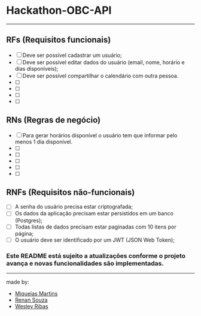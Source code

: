 # Hackathon-OBC-API

---

## RFs (Requisitos funcionais)

- [ ] Deve ser possível cadastrar um usuário;
- [ ] Deve ser possível editar dados do usuário (email, nome, horário e dias disponíveis);
- [ ] Deve ser possível compartilhar o calendário com outra pessoa.
- [ ]
- [ ]
- [ ]
- [ ]

## RNs (Regras de negócio)

- [ ] Para gerar horários disponível o usuário tem que informar pelo menos 1 dia disponível.
- [ ]
- [ ]
- [ ]
- [ ]
- [ ]

## RNFs (Requisitos não-funcionais)

- [ ] A senha do usuário precisa estar criptografada;
- [ ] Os dados da aplicação precisam estar persistidos em um banco (Postgres);
- [ ] Todas listas de dados precisam estar paginadas com 10 itens por página;
- [ ] O usuário deve ser identificado por um JWT (JSON Web Token);

### Este README está sujeito a atualizações conforme o projeto avança e novas funcionalidades são implementadas.

---

made by:
- [Miqueias Martins](https://www.linkedin.com/in/miqu%C3%A9ias-martins-015b40274/)
- [Renan Souza](https://www.linkedin.com/in/renansilvadev/)
- [Wesley Ribas](https://www.linkedin.com/in/wesley-ribas-4996ba173/)
